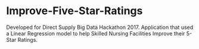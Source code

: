 # Improve-Five-Star-Ratings
Developed for Direct Supply Big Data Hackathon 2017.  Application that used a Linear Regression model to help Skilled Nursing Facilities Improve their 5-Star Ratings.
